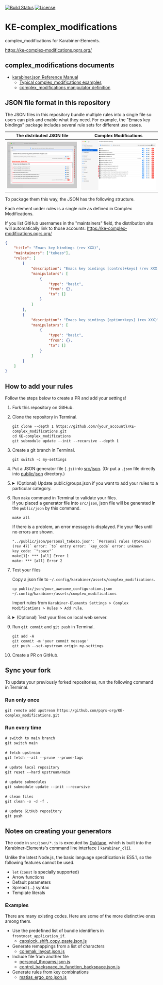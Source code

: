 [![Build Status](https://github.com/pqrs-org/KE-complex_modifications/workflows/KE-complex_modifications%20CI/badge.svg)](https://github.com/pqrs-org/KE-complex_modifications/actions)
[![License](https://img.shields.io/badge/license-Public%20Domain-blue.svg)](https://github.com/pqrs-org/KE-complex_modifications/blob/main/LICENSE.md)

# KE-complex_modifications

complex_modifications for Karabiner-Elements.

<https://ke-complex-modifications.pqrs.org/>

## complex_modifications documents

-   [karabiner.json Reference Manual](https://karabiner-elements.pqrs.org/docs/json/)
    -   [Typical complex_modifications examples](https://karabiner-elements.pqrs.org/docs/json/typical-complex-modifications-examples/)
    -   [complex_modifications manipulator definition](https://karabiner-elements.pqrs.org/docs/json/complex-modifications-manipulator-definition/)

## JSON file format in this repository

The JSON files in this repository bundle multiple rules into a single file so users can pick and enable what they need.
For example, the "Emacs key bindings" package includes several rule sets for different use cases.

| The distributed JSON file                                      | Complex Modifications                                          |
| -------------------------------------------------------------- | -------------------------------------------------------------- |
| ![distributed-json-file](./files/distributed-json-file@2x.png) | ![complex-modifications](./files/complex-modifications@2x.png) |

To package them this way, the JSON has the following structure.

Each element under rules is a single rule as defined in Complex Modifications.

If you list GitHub usernames in the "maintainers" field, the distribution site will automatically link to those accounts:
<https://ke-complex-modifications.pqrs.org/>

```json
{
    "title": "Emacs key bindings (rev XXX)",
    "maintainers": ["tekezo"],
    "rules": [
        {
            "description": "Emacs key bindings [control+keys] (rev XXX)",
            "manipulators": [
                {
                    "type": "basic",
                    "from": {},
                    "to": []
                }
            ]
        },
        {
            "description": "Emacs key bindings [option+keys] (rev XXX)",
            "manipulators": [
                {
                    "type": "basic",
                    "from": {},
                    "to": []
                }
            ]
        }
    ]
}
```

## How to add your rules

Follow the steps below to create a PR and add your settings!

1.  Fork this repository on GitHub.
2.  Clone the repository in Terminal.

    ```shell
    git clone --depth 1 https://github.com/{your_account}/KE-complex_modifications.git
    cd KE-complex_modifications
    git submodule update --init --recursive --depth 1
    ```

3.  Create a git branch in Terminal.

    ```shell
    git switch -c my-settings
    ```

4.  Put a JSON generator file (`.js`) into [src/json](https://github.com/pqrs-org/KE-complex_modifications/tree/main/src/json).
    (Or put a `.json` file directly into [public/json](https://github.com/pqrs-org/KE-complex_modifications/tree/main/public/json) directory.)
5.  <details>
    <summary>
        (Optional) Update public/groups.json if you want to add your rules to a particular category.
    </summary>

    Add the following entry into [public/groups.json](public/groups.json).

    ```json5
    {
        "path": "json/your_awesome_configuration.json", // required
        "extra_description_path": "extra_descriptions/your_awesome_configuration.html" // optional
    },
    ```

    You can use the tag `<kbd>⇧Shift</kbd>` to make a nice <kbd>⇧Shift</kbd> in your html.
    </details>

6.  Run `make` command in Terminal to validate your files.<br/>
    If you placed a generator file into `src/json`, json file will be generated in the `public/json` by this command.

    ```shell
    make all
    ```

    If there is a problem, an error message is displayed. Fix your files until no errors are shown.

    ```text
    "../public/json/personal_tekezo.json": `Personal rules (@tekezo) (rev 47)` error: `to` entry error: `key_code` error: unknown key_code: `"space"`
    make[1]: *** [all] Error 1
    make: *** [all] Error 2
    ```

7.  Test your files

    Copy a json file to `~/.config/karabiner/assets/complex_modifications`.

    ```shell
    cp public/json/your_awesome_configuration.json ~/.config/karabiner/assets/complex_modifications
    ```

    Import rules from `Karabiner-Elements Settings > Complex Modifications > Rules > Add rule`.

8.  <details>
    <summary>
        (Optional) Test your files on local web server.
    </summary>

    Run local web server by the following command in Terminal.

    ```shell
    make preview-server
    ```

    Then open <http://localhost:8000>.

9.  Run `git commit` and `git push` in Terminal.

    ```shell
    git add -A
    git commit -m 'your commit message'
    git push --set-upstream origin my-settings
    ```

10. Create a PR on GitHub.

## Sync your fork

To update your previously forked repositories, run the following command in Terminal.

### Run only once

```shell
git remote add upstream https://github.com/pqrs-org/KE-complex_modifications.git
```

### Run every time

```shell
# switch to main branch
git switch main

# fetch upstream
git fetch --all --prune --prune-tags

# update local repository
git reset --hard upstream/main

# update submodules
git submodule update --init --recursive

# clean files
git clean -x -d -f .

# update GitHub repository
git push
```

## Notes on creating your generators

The code in `src/json/*.js` is executed by [Duktape](https://duktape.org/), which is built into the Karabiner-Elements's command line interface ( `karabiner_cli`).

Unlike the latest Node.js, the basic language specification is ES5.1, so the following features cannot be used.

-   `let` (`const` is specially supported)
-   Arrow functions
-   Default parameters
-   Spread (...) syntax
-   Template literals

### Examples

There are many existing codes. Here are some of the more distinctive ones among them.

-   Use the predefined list of bundle identifiers in `frontmost_application_if`.
    -   [capslock_shift_copy_paste.json.js](https://github.com/pqrs-org/KE-complex_modifications/blob/main/src/json/capslock_shift_copy_paste.json.js)
-   Generate remappings from a list of characters
    -   [colemak_layout.json.js](https://github.com/pqrs-org/KE-complex_modifications/blob/main/src/json/colemak_layout.json.js)
-   Include file from another file
    -   [personal_thooams.json.js](https://github.com/pqrs-org/KE-complex_modifications/blob/main/src/json/personal_thooams.json.js)
    -   [control_backspace_to_function_backspace.json.js](https://github.com/pqrs-org/KE-complex_modifications/blob/main/src/json/control_backspace_to_function_backspace.json.js)
-   Generate rules from key combinations
    -   [matias_ergo_pro.json.js](https://github.com/pqrs-org/KE-complex_modifications/blob/main/src/json/matias_ergo_pro.json.js)
